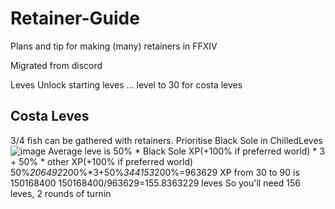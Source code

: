 # Retainer-Guide
Plans and tip for making (many) retainers in FFXIV

Migrated from discord

Leves
Unlock starting leves
...
level to 30 for costa leves

## Costa Leves
3/4 fish can be gathered with retainers. Prioritise Black Sole in ChilledLeves
![image](https://github.com/user-attachments/assets/2d7e4963-baf7-4d3f-ac04-8012be881f16)
Average leve is 50% * Black Sole XP(+100% if preferred world) * 3 + 50% * other XP(+100% if preferred world)
50%*206492*200%*3+50%*344153*200%=963629
XP from 30 to 90 is 150168400
150168400/963629=155.8363229 leves
So you'll need 156 leves, 2 rounds of turnin


